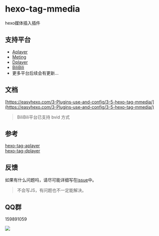 # hexo-tag-mmedia

hexo媒体插入插件

## 支持平台

- [Aplayer](https://github.com/DIYgod/APlayer)
- [Meting](https://github.com/metowolf/MetingJS)
- [Dplayer](https://github.com/DIYgod/DPlayer)
- [BiliBili](https://www.bilibili.com/)
- 更多平台后续会有更新...

## 文档

[https://easyhexo.com/3-Plugins-use-and-config/3-5-hexo-tag-mmedia/](https://easyhexo.com/3-Plugins-use-and-config/3-5-hexo-tag-mmedia/)

> BiliBili平台已支持 bvid 方式

## 参考

[hexo-tag-aplayer](https://github.com/MoePlayer/hexo-tag-aplayer)  
[hexo-tag-dplayer](https://github.com/MoePlayer/hexo-tag-dplayer)  

## 反馈

如果有什么问题吗，请尽可能详细写在[issue](https://github.com/MonoLogueChi/hexo-tag-mmedia/issues)中。

> 不会写JS，有问题也不一定能解决。

## QQ群

159891059

![](https://s2.ax1x.com/2020/02/14/1jAh1U.png)